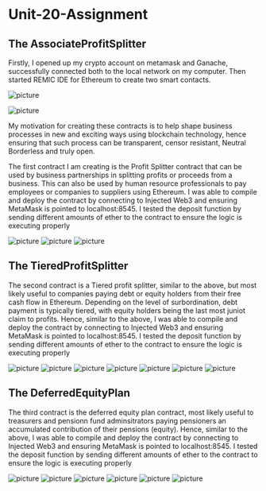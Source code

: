 ```python
```
# Unit-20-Assignment
## The AssociateProfitSplitter
Firstly, I opened up my crypto account on metamask and Ganache, successfully connected both to the local network on my computer. 
Then started REMIC IDE for Ethereum to create two smart contacts. 

![picture](screenshot/metamask.png)

![picture](screenshot/ganache.png)


My motivation for creating these contracts is to help shape business processes in new and exciting ways using blockchain technology, hence ensuring that such process can be transparent, censor resistant, Neutral Borderless and truly open.

The first contract I am creating is the Profit Splitter contract that can be used by business partnerships in splitting profits or proceeds from a business. This can also be used by human resource professionals to pay employees or companies to suppliers using Ethereum. I was able to compile and deploy the contract by connecting to Injected Web3 and ensuring MetaMask is pointed to localhost:8545.  I tested the deposit function by sending different amounts of ether to the contract to ensure the logic is executing properly

![picture](screenshot/pic1a.png)
![picture](screenshot/pic1b.png)
![picture](screenshot/pic1c.png)


## The TieredProfitSplitter
The second contract is a Tiered profit splitter, similar to the above, but most likely useful to companies paying debt or equity holders from their free cash flow in Ethereum. Depending on the level of surbordination, debt payment is typically tiered, with equity holders being the last most juniot claim to profits. Hence, similar to the above, I was able to compile and deploy the contract by connecting to Injected Web3 and ensuring MetaMask is pointed to localhost:8545.  I tested the deposit function by sending different amounts of ether to the contract to ensure the logic is executing properly 

![picture](screenshot/pic9a.png)
![picture](screenshot/pic9b.png)
![picture](screenshot/pic9c.png)
![picture](screenshot/pic9d.png)
![picture](screenshot/pic9e.png)
![picture](screenshot/pic9f.png)
![picture](screenshot/pic9g.png)


## The DeferredEquityPlan
The third contract is the deferred equity plan contract, most likely useful to treasurers and pensionn fund adminsitrators paying pensioners an accumulated contribution of their pensions (equity). Hence, similar to the above, I was able to compile and deploy the contract by connecting to Injected Web3 and ensuring MetaMask is pointed to localhost:8545.  I tested the deposit function by sending different amounts of ether to the contract to ensure the logic is executing properly 

![picture](screenshot/pic1.png)
![picture](screenshot/pic3.png)
![picture](screenshot/pic4.png)
![picture](screenshot/pic5.png)
![picture](screenshot/pic6.png)
![picture](screenshot/pic7.png)